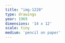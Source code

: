 ```yaml
---
title: "img-1220"
type: drawings
year: 1969
dimensions: '14 x 12'
scale: tiny
medium: 'pencil on paper'
---
```

